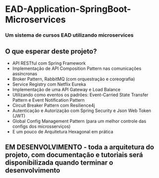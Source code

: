 # EAD-Application-SpringBoot-Microservices
### Um sistema de cursos EAD utilizando microservices

## O que esperar deste projeto?
- API RESTful com Spring Framework
- Implementação de API Composition Pattern nas comunicações assíncronas
- Broker Pattern, RabbitMQ (com orquestração e coreografia)
- Service Registry com Netflix Eureka
- Implementação de uma API Gateway e Load Balance
- Utilizando como eventos os padrões: Event-Carried State Transfer Pattern e Event Notification Pattern
- Circuit Breaker Pattern com Resilience4j
- Autenticação e Autorização com Spring Security e Json Web Token (JWT)
- Global Config Management Pattern (para um melhor controle das configs dos microsserviços)
- E um pouco de Arquitetura Hexagonal em prática

## EM DESENVOLVIMENTO - toda a arquitetura do projeto, com documentação e tutoriais será disponibilizada quando terminar o desenvolvimento
